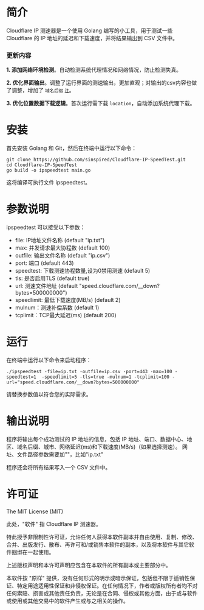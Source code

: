 # 简介
Cloudflare IP 测速器是一个使用 Golang 编写的小工具，用于测试一些 Cloudflare 的 IP 地址的延迟和下载速度，并将结果输出到 CSV 文件中。

### 更新内容

**1. 添加网络环境检测**。自动检测系统代理情况和网络情况，防止检测失真。

**2. 优化界面输出**。调整了运行界面的测速输出，更加直观；对输出的csv内容也做了调整，增加了 `域名后缀`  [`注`](# "顶级域名：US、HK、SG、KR等")。

**3. 优化位置数据下载逻辑**。首次运行需下载 `location`，自动添加系统代理下载。

# 安装
首先安装 Golang 和 Git，然后在终端中运行以下命令：

```
git clone https://github.com/sinspired/Cloudflare-IP-SpeedTest.git
cd Cloudflare-IP-SpeedTest
go build -o ipspeedtest main.go
```
这将编译可执行文件 ipspeedtest。

# 参数说明
ipspeedtest 可以接受以下参数：

- file: IP地址文件名称 (default "ip.txt")
- max: 并发请求最大协程数 (default 100)
- outfile: 输出文件名称 (default "ip.csv")
- port:	端口 (default 443)
- speedtest: 下载测速协程数量,设为0禁用测速 (default 5)
- tls: 是否启用TLS (default true)
- url: 测速文件地址 (default "speed.cloudflare.com/__down?bytes=500000000")
- speedlimit: 最低下载速度(MB/s) (default 2)
- mulnum：测速补偿系数 (default 1)
- tcplimit：TCP最大延迟(ms) (default 200)
# 运行
在终端中运行以下命令来启动程序：

```
./ipspeedtest -file=ip.txt -outfile=ip.csv -port=443 -max=100 -speedtest=1  -speedlimit=5 -tls=true -mulnum=1 -tcplimit=100 -url="speed.cloudflare.com/__down?bytes=500000000"
```
请替换参数值以符合您的实际需求。
# 输出说明
程序将输出每个成功测试的 IP 地址的信息，包括 IP 地址、端口、数据中心、地区、域名后缀、城市、网络延迟(ms)和下载速度(MB/s)（如果选择测速）。
网址、文件路径参数需要加""，比如"ip.txt"

程序还会将所有结果写入一个 CSV 文件中。



# 许可证
The MIT License (MIT)

此处，"软件" 指 Cloudflare IP 测速器。

特此授予非限制性许可证，允许任何人获得本软件副本并自由使用、复制、修改、合并、出版发行、散布、再许可和/或销售本软件的副本，以及将本软件与其它软件捆绑在一起使用。

上述版权声明和本许可声明应包含在本软件的所有副本或主要部分中。

本软件按 "原样" 提供，没有任何形式的明示或暗示保证，包括但不限于适销性保证、特定用途适用性保证和非侵权保证。在任何情况下，作者或版权所有者均不对任何索赔、损害或其他责任负责，无论是在合同、侵权或其他方面，由于或与软件或使用或其他交易中的软件产生或与之相关的操作。
